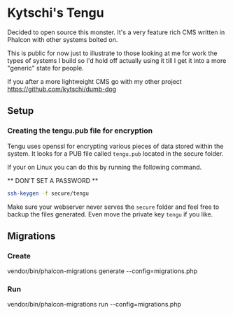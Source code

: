 # Kytschi's Tengu

Decided to open source this monster. It's a very feature rich CMS written in Phalcon with other systems bolted on.

This is public for now just to illustrate to those looking at me for work the types of systems I build so I'd hold off actually using it till I get it into a more "generic" state for people.

If you after a more lightweight CMS go with my other project https://github.com/kytschi/dumb-dog

## Setup

### Creating the tengu.pub file for encryption
Tengu uses openssl for encrypting various pieces of data stored within the system. It looks for a PUB file called `tengu.pub` located in the secure folder.

If your on Linux you can do this by running the following command.

** DON'T SET A PASSWORD **

```bash
ssh-keygen -f secure/tengu
```

Make sure your webserver never serves the `secure` folder and feel free to backup the files generated. Even move the private key `tengu` if you like.

## Migrations

### Create
vendor/bin/phalcon-migrations generate --config=migrations.php

### Run
vendor/bin/phalcon-migrations run --config=migrations.php